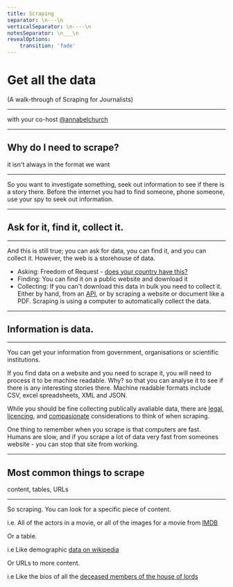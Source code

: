 ```yaml
---
title: Scraping
separator: \n---\n
verticalSeparator: \n----\n
notesSeparator: \n___\n
revealOptions:
    transition: 'fade'
---
```


# Get all the data
(A walk-through of Scraping for Journalists)

---

with your co-host [@annabelchurch](http://twitter.com/annabelchurch)

---

## Why do I need to scrape?

it isn't always in the format we want

___

So you want to investigate something, seek out information to see if there is a story there. Before the internet you had to find someone, phone someone, use your spy to seek out information.

---

## Ask for it, find it, collect it.

___

And this is still true; you can ask for data, you can find it, and you can collect it. However, the web is a storehouse of data.

  * Asking: Freedom of Request - [does your country have this?](http://en.wikipedia.org/wiki/Freedom_of_information_laws_by_country)
  * Finding: You can find it on a public website and download it
  * Collecting: If you can't download this data in bulk you need to collect it. Either by hand, from an [API](https://github.com/veltman/learninglunches/tree/master/apis), or by scraping a website or document like a PDF. Scraping is using a computer to automatically collect the data.

---

## Information is data.

___

You can get your information from government, organisations or scientific institutions.

If you find data on a website and you need to scrape it, you will need to process it to be machine readable. Why? so that you can analyse it to see if there is any interesting stories there. Machine readable formats include CSV, excel spreadsheets, XML and JSON.

While you should be fine collecting publically avaliable data, there are [legal](http://datajournalismhandbook.org/1.0/en/getting_data_7.html), [licencing](http://opendefinition.org/licenses/), and [compasionate](http://lethain.com/an-introduction-to-compassionate-screenscraping/) considerations to think of when scraping.

One thing to remember when you scrape is that computers are fast. Humans are slow, and if you scrape a lot of data very fast from someones website - you can stop that site from working.

---

## Most common things to scrape

content, tables, URLs

___

So scraping. You can look for a specific piece of content.

i.e. All of the actors in a movie, or all of the images for a movie from [IMDB](http://www.imdb.com/title/tt0121210/)

Or a table.

i.e Like demographic [data on wikipedia](https://en.wikipedia.org/wiki/European_migrant_crisis)

Or URLs to more content.

i.e Like the bios of all the [deceased members of the house of lords](https://www.parliament.uk/mps-lords-and-offices/lords/deceased-lords/)





